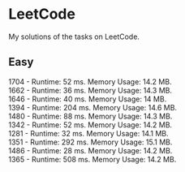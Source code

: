 # LeetCode
My solutions of the tasks on LeetCode.
## Easy

1704 - Runtime: 52 ms.
       Memory Usage: 14.2 MB.    
1662 - Runtime: 36 ms.
       Memory Usage: 14.3 MB.  
1646 - Runtime: 40 ms.
       Memory Usage: 14 MB.       
1394 - Runtime: 204 ms.
       Memory Usage: 14.6 MB.  
1480 - Runtime: 88 ms. 
       Memory Usage: 14.3 MB.        
1342 - Runtime: 52 ms. 
       Memory Usage: 14.2 MB.  
1281 - Runtime: 32 ms.
       Memory Usage: 14.1 MB.  
1351 - Runtime: 292 ms.
       Memory Usage: 15.1 MB.     
1486 - Runtime: 28 ms.
       Memory Usage: 14.2 MB.   
1365 - Runtime: 508 ms.
       Memory Usage: 14.2 MB.
  
